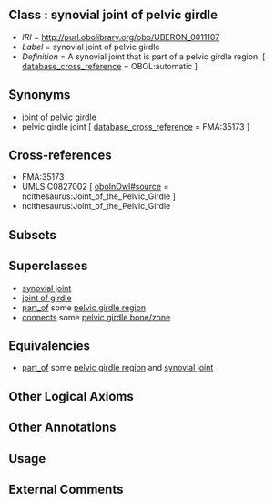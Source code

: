 
## Class : synovial joint of pelvic girdle

 * *IRI* = http://purl.obolibrary.org/obo/UBERON_0011107
 * *Label* = synovial joint of pelvic girdle
 * *Definition* = A synovial joint that is part of a pelvic girdle region. [ [database_cross_reference](../../ef/oboInOwl#hasDbXref.md) = OBOL:automatic ]

## Synonyms

 * joint of pelvic girdle
 * pelvic girdle joint [ [database_cross_reference](../../ef/oboInOwl#hasDbXref.md) = FMA:35173 ]

## Cross-references

 * FMA:35173
 * UMLS:C0827002 [ [oboInOwl#source](../../ce/oboInOwl#source.md) = ncithesaurus:Joint_of_the_Pelvic_Girdle ]
 * ncithesaurus:Joint_of_the_Pelvic_Girdle

## Subsets


## Superclasses

 * [synovial joint](../../UBERON/17/UBERON_0002217.md)
 * [joint of girdle](../../UBERON/14/UBERON_0008114.md)
 * [part_of](../../BFO/50/BFO_0000050.md) some [pelvic girdle region](../../UBERON/71/UBERON_0001271.md)
 * [connects](../../ts/core#connects.md) some [pelvic girdle bone/zone](../../UBERON/30/UBERON_0007830.md)

## Equivalencies

 * [part_of](../../BFO/50/BFO_0000050.md) some [pelvic girdle region](../../UBERON/71/UBERON_0001271.md) and [synovial joint](../../UBERON/17/UBERON_0002217.md)

## Other Logical Axioms


## Other Annotations


## Usage


## External Comments

